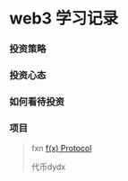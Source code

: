 # web3 学习记录

### 投资策略

>
>
>

### 投资心态

>
>
>

### 如何看待投资

>
>
>

### 项目

>fxn  [f(x) Protocol](../项目/fxn.md)
>
>代币dydx 

